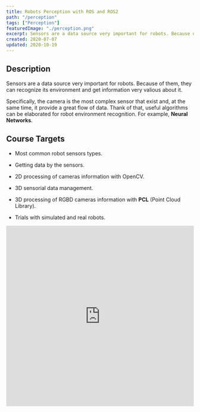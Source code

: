 ```yaml
---
title: Robots Perception with ROS and ROS2
path: "/perception"
tags: ["Perception"]
featuredImage: "./perception.png"
excerpt: Sensors are a data source very important for robots. Because of them, they can recognize its environment and get information very valious about it.
created: 2020-07-07
updated: 2020-10-19
---
```


## Description

Sensors are a data source very important for robots. Because of them, they can recognize its environment and get information very valious about it.

Specifically, the camera is the most complex sensor that exist and, at the same time, it provide a great flow of data. Thank of that, useful algorithms can be elaborated for robot environment recognition. For example, **Neural Networks**.

## Course Targets

* Most common robot sensors types.

* Getting data by the sensors.

* 2D processing of cameras information with OpenCV.

* 3D sensorial data management.

* 3D processing of RGBD cameras information with **PCL** (Point Cloud Library).

* Trials with simulated and real robots.

<iframe width="100%" height="485" src="https://www.youtube.com/embed/262S-Z1o4tw" frameborder="0" allow="accelerometer; autoplay; encrypted-media; gyroscope; picture-in-picture" allowfullscreen></iframe>
